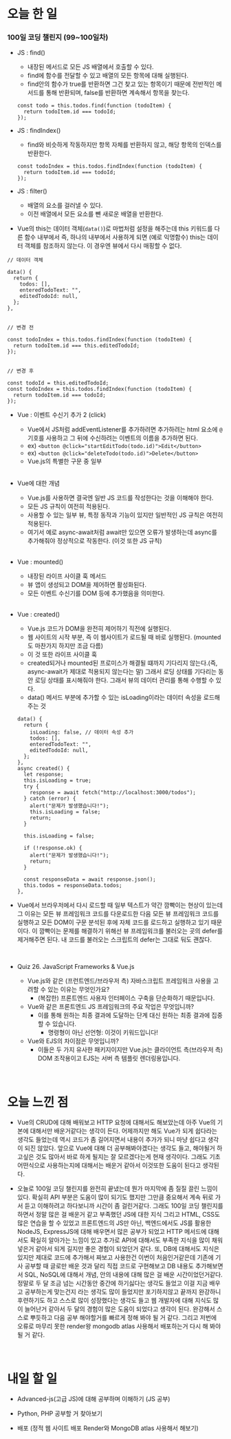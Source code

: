 # 오늘 한 일

### 100일 코딩 챌린지 (99~100일차)

- JS : find()

  - 내장된 메서드로 모든 JS 배열에서 호출할 수 있다.
  - find에 함수를 전달할 수 있고 배열의 모든 항목에 대해 실행된다.
  - find안의 함수가 true를 반환하면 그건 찾고 있는 항목이기 때문에 전반적인 메서드를 통해 반환되며, false를 반환하면 계속해서 항목을 찾는다.

  ```
  const todo = this.todos.find(function (todoItem) {
    return todoItem.id === todoId;
  });
  ```

- JS : findIndex()

  - find와 비슷하게 작동하지만 항목 자체를 반환하지 않고, 해당 항목의 인덱스를 반환한다.

  ```
  const todoIndex = this.todos.findIndex(function (todoItem) {
    return todoItem.id === todoId;
  });
  ```

- JS : filter()

  - 배열의 요소를 걸러낼 수 있다.
  - 이전 배열에서 모든 요소를 뺀 새로운 배열을 반환한다.

- Vue의 this는 데이터 객체(`data()`)로 마법처럼 설정을 해주는데 this 키워드를 다른 함수 내부에서 즉, 하나의 내부에서 사용하게 되면 (예로 익명함수) this는 데이터 객체를 참조하지 않는다. 이 경우엔 뷰에서 다시 매핑할 수 없다.

```
// 데이터 객체

data() {
  return {
    todos: [],
    enteredTodoText: "",
    editedTodoId: null,
  };
},


// 변경 전

const todoIndex = this.todos.findIndex(function (todoItem) {
  return todoItem.id === this.editedTodoId;
});


// 변경 후

const todoId = this.editedTodoId;
const todoIndex = this.todos.findIndex(function (todoItem) {
  return todoItem.id === todoId;
});
```

- Vue : 이벤트 수신기 추가 2 (click)

  - Vue에서 JS처럼 addEventListener를 추가하려면 추가하려는 html 요소에 `@` 기호를 사용하고 그 뒤에 수신하려는 이벤트의 이름을 추가하면 된다.
  - ex) `<button @click="startEditTodo(todo.id)">Edit</button>`
  - ex) `<button @click="deleteTodo(todo.id)">Delete</button>`
  - Vue.js의 특별한 구문 중 일부

  <br />

- Vue에 대한 개념

  - Vue.js를 사용하면 결국엔 일반 JS 코드를 작성한다는 것을 이해해야 한다.
  - 모든 JS 규칙이 여전히 적용된다.
  - 사용할 수 있는 일부 뷰, 특정 동작과 기능이 있지만 일반적인 JS 규칙은 여전히 적용된다.
  - 여기서 예로 async-await처럼 await만 있으면 오류가 발생하는데 async를 추가해줘야 정상적으로 작동한다. (이것 또한 JS 규칙)

  <br />

- Vue : mounted()

  - 내장된 라이프 사이클 훅 메서드
  - 뷰 앱이 생성되고 DOM을 제어하면 활성화된다.
  - 모든 이벤트 수신기를 DOM 등에 추가했음을 의미한다.

  <br />

- Vue : created()

  - Vue.js 코드가 DOM을 완전히 제어하기 직전에 실행된다.
  - 웹 사이트의 시작 부분, 즉 이 웹사이트가 로드될 때 바로 실행된다. (mounted도 마찬가지 하지만 조금 다름)
  - 이 것 또한 라이프 사이클 훅
  - created되거나 mounted된 프로미스가 해결될 떄까지 기다리지 않는다.(즉, async-await가 제대로 적용되지 않는다는 말) 그래서 로딩 상태를 기다리는 동안 로딩 상태를 표시해줘야 한다. 그래서 뷰의 데이터 관리를 통해 수행할 수 있다.
  - data() 메서드 부분에 추가할 수 있는 isLoading이라는 데이터 속성을 로드해주는 것

  ```
  data() {
    return {
      isLoading: false, // 데이터 속성 추가
      todos: [],
      enteredTodoText: "",
      editedTodoId: null,
    };
  },
  async created() {
    let response;
    this.isLoading = true;
    try {
      response = await fetch("http://localhost:3000/todos");
    } catch (error) {
      alert("문제가 발생했습니다!");
      this.isLoading = false;
      return;
    }

    this.isLoading = false;

    if (!response.ok) {
      alert("문제가 발생했습니다!");
      return;
    }

    const responseData = await response.json();
    this.todos = responseData.todos;
  },
  ```

- Vue에서 브라우저에서 다시 로드할 때 일부 텍스트가 약간 깜빡이는 현상이 있는데 그 이유는 모든 뷰 프레임워크 코드를 다운로드한 다음 모든 뷰 프레임워크 코드를 실행하고 모든 DOM이 구문 분석된 후에 자체 코드를 로드하고 실행하고 있기 때문이다. 이 깜빡이는 문제를 해결하기 위해선 뷰 프레임워크를 불러오는 곳의 defer를 제거해주면 된다. 내 코드를 불러오는 스크립트의 defer는 그대로 둬도 괜찮다.

<br />

- Quiz 26. JavaScript Frameworks & Vue.js

  - Vue.js와 같은 (프런트엔드/브라우저 측) 자바스크립트 프레임워크 사용을 고려할 수 있는 이유는 무엇인가요?
    - (복잡한) 프론트엔드 사용자 인터페이스 구축을 단순화하기 때문입니다.
  - Vue와 같은 프론트엔드 JS 프레임워크의 주요 작업은 무엇입니까?
    - 이를 통해 원하는 최종 결과에 도달하는 단계 대신 원하는 최종 결과에 집중할 수 있습니다.
      - 명령형이 아닌 선언형: 이것이 키워드입니다!
  - Vue와 EJS의 차이점은 무엇입니까?
    - 이들은 두 가지 유사한 패키지이지만 Vue.js는 클라이언트 측(브라우저 측) DOM 조작용이고 EJS는 서버 측 템플릿 렌더링용입니다.

<br />

# 오늘 느낀 점

- Vue의 CRUD에 대해 배워보고 HTTP 요청에 대해서도 해보았는데 아주 Vue의 기본에 대해서만 배운거같다는 생각이 든다. 어제까지만 해도 Vue가 되게 쉽다라는 생각도 들었는데 역시 코드가 좀 길어지면서 내용이 추가가 되니 마냥 쉽다고 생각이 되진 않았다. 앞으로 Vue에 대해 더 공부해봐야겠다는 생각도 들고, 해야될거 하고싶은 것도 많아서 바로 하게 될지는 잘 모르겠다는게 현재 생각이다. 그래도 기초 어떤식으로 사용하는지에 대해서는 배운거 같아서 이것또한 도움이 된다고 생각된다.

- 오늘로 100일 코딩 챌린지를 완전히 끝냈는데 뭔가 마지막에 좀 질질 끌린 느낌이 있다. 확실히 API 부분은 도움이 많이 되기도 했지만 그만큼 중요해서 계속 뒤로 가서 듣고 이해하려고 하다보니까 시간이 좀 걸린거같다. 그래도 100일 코딩 챌린지를 하면서 정말 많은 걸 배운거 같고 부족했던 JS에 대한 지식 그리고 HTML, CSS도 많은 연습을 할 수 있었고 프론트엔드의 JS만 아닌, 백엔드에서도 JS를 활용한 NodeJS, ExpressJS에 대해 배우면서 많은 공부가 되었고 HTTP 메서드에 대해서도 확실히 알아가는 느낌이 있고 추가로 API에 대해서도 부족한 지식을 많이 채워넣은거 같아서 되게 길지만 좋은 경험이 되었던거 같다. 또, DB에 대해서도 지식은 있지만 제대로 코드에 추가해서 짜보고 사용한건 이번이 처음인거같은데 기존에 기사 공부할 때 글로만 배운 것과 달리 직접 코드로 구현해보고 DB 내용도 추가해보면서 SQL, NoSQL에 대해서 개념, 안의 내용에 대해 많은 걸 배운 시간이었던거같다. 정말로 두 달 조금 넘는 시간동안 중간에 하기싫다는 생각도 들었고 이걸 지금 배우고 공부하는게 맞는건지 라는 생각도 많이 들었지만 포기하지않고 끝까지 완강하니 후련하기도 하고 스스로 많이 성장했다는 생각도 들고 웹 개발자에 대해 지식도 많이 늘어난거 같아서 두 달의 경험이 많은 도움이 되었다고 생각이 된다. 완강해서 스스로 뿌듯하고 다음 공부 해야할거를 빠르게 정해 봐야 될 거 같다. 그리고 저번에 오류로 마무리 못한 render왕 mongodb atlas 사용해서 배포하는거 다시 해 봐야 될 거 같다.

<br />

# 내일 할 일

- Advanced-js(고급 JS)에 대해 공부하며 이해하기 (JS 공부)

- Python, PHP 공부할 거 찾아보기

- 배포 (정적 웹 사이트 배포 Render와 MongoDB atlas 사용해서 해보기)
